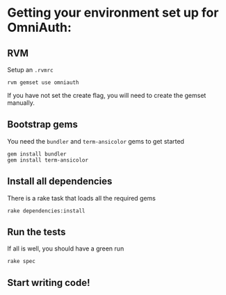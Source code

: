 # Getting your environment set up for OmniAuth:

## RVM

Setup an `.rvmrc`

    rvm gemset use omniauth

If you have not set the create flag, you will need to create the gemset manually.

## Bootstrap gems

You need the `bundler` and `term-ansicolor` gems to get started

    gem install bundler
    gem install term-ansicolor

## Install all dependencies

There is a rake task that loads all the required gems

    rake dependencies:install

## Run the tests

If all is well, you should have a green run

    rake spec

## Start writing code!

